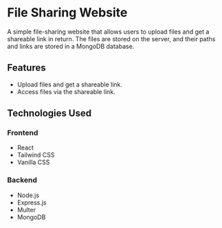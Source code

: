 # File Sharing Website

A simple file-sharing website that allows users to upload files and get a shareable link in return. The files are stored on the server, and their paths and links are stored in a MongoDB database.

## Features

- Upload files and get a shareable link.
- Access files via the shareable link.

## Technologies Used

### Frontend
- React
- Tailwind CSS
- Vanilla CSS

### Backend
- Node.js
- Express.js
- Multer
- MongoDB

